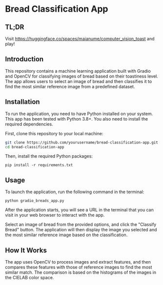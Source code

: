 # Bread Classification App

## TL;DR
Visit https://huggingface.co/spaces/maianume/computer_vision_toast and play!

## Introduction
This repository contains a machine learning application built with Gradio and OpenCV for classifying images of bread based on their toastiness level. The app allows users to select an image of bread and then classifies it to find the most similar reference image from a predefined dataset.

## Installation

To run the application, you need to have Python installed on your system. This app has been tested with Python 3.8+. You also need to install the required dependencies.

First, clone this repository to your local machine:

```bash
git clone https://github.com/yourusername/bread-classification-app.git
cd bread-classification-app
```

Then, install the required Python packages:
```
pip install -r requirements.txt
```

## Usage

To launch the application, run the following command in the terminal:

```
python gradio_breads_app.py
```

After the application starts, you will see a URL in the terminal that you can visit in your web browser to interact with the app.

Select an image of bread from the provided options, and click the "Classify Bread" button. The application will then display the image you selected and the most similar reference image based on the classification.
## How It Works

The app uses OpenCV to process images and extract features, and then compares these features with those of reference images to find the most similar match. The comparison is based on the histograms of the images in the CIELAB color space.
